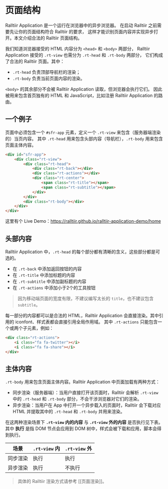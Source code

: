 # 页面结构

Ralltiir Application 是一个运行在浏览器中的异步浏览器。
在启动 Ralltiir 之前需要先让你的页面结构符合 Ralltiir 的要求，
这样才能识别页面内容并实现异步打开。本文介绍合法的 Ralltiir 页面结构。

我们知道浏览器接受的 HTML 内容分为 `<head>` 和 `<body>` 两部分，
Ralltiir Application 接受的 `.rt-view` 也需分为 `.rt-head` 和 `.rt-body` 两部分，
它们构成了合法的 Ralltiir 页面。其中：

* `.rt-head` 负责顶部导航栏的渲染；
* `.rt-body` 负责当前页面内容的渲染。

`<body>` 的其余部分不会被 Ralltiir Application 读取，但浏览器会执行它们。
因此被用来包含首页独有的 HTML 和 JavaScript，比如注册 Ralltiir Application 的路由。

## 一个例子

页面中必须包含一个 `#sfr-app` 元素，定义一个 `.rt-view` 来包含（服务器端渲染的）当页内容。
其中 `.rt-head` 用来包含头部内容（导航栏），`.rt-body` 用来包含页面主体内容。

```html
<div id="sfr-app">
    <div class="rt-view">
        <div class="rt-head">
            <div class="rt-back"></div>
            <div class="rt-actions"></div>
            <div class="rt-center">
                <span class="rt-title"></span>
                <span class="rt-subtitle"></span>
            </div>
        </div>
        <div class="rt-body"></div>
    </div>
</div>
```

这里有个 Live Demo：<https://ralltiir.github.io/ralltiir-application-demo/home>

## 头部内容

Ralltiir Application 中，`.rt-head` 的每个部分都有清晰的含义，这些部分都是可选的。

* 在 `.rt-back` 中添加返回按钮的内容
* 在 `.rt-title` 中添加标题的内容
* 在 `.rt-subtitle` 中添加副标题的内容
* 在 `.rt-actions` 中添加小于2个的工具按钮

> 因为移动端页面的宽度有限，不建议编写太长的 `title`，也不建议包含 `subtitle`。

每一部分的内容都可以是合法的 HTML，Ralltiir Application 会直接渲染。其中引用的 iconfont、样式表都会直接引用全局作用域。
其中 `.rt-actions` 只能包含一个或两个子元素，例如：

```html
<div class="rt-actions">
    <i class="fa fa-twitter"></i>
    <i class="fa fa-share"></i>
</div>
```

## 主体内容

`.rt-body` 用来包含页面主体内容。Ralltiir Application 中页面加载有两种方式：

* 同步渲染（服务器端）：当用户直接打开该页面时，Ralltiir 会解析 `.rt-view` 中的 `.rt-head` 和 `.rt-body` 部分，不会干涉浏览器对它们的渲染。
* 异步渲染：当用户在 App 中打开一个异步载入的页面时，Ralltiir 会下载对应 HTML 并提取其中的 `.rt-head` 和 `.rt-body` 并用来渲染。

在这两种渲染场景下 **`.rt-view` 内的内容** 与 **`.rt-view` 外的内容** 是否执行见下表。
其中 **执行** 是指 DOM 节点会应用到 DOM 树中，样式会被下载和应用，脚本会得到执行。

场景     | `.rt-view` 内 | `.rt-view` 外
---      | ---           | ---
同步渲染 | 执行          | 执行
异步渲染 | 执行          | 不执行

> 具体的 Ralltiir 渲染方式请参考 [[页面渲染]]。
